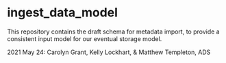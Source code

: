 # ingest_data_model

This repository contains the draft schema for metadata import, to provide
a consistent input model for our eventual storage model.

2021 May 24: Carolyn Grant, Kelly Lockhart, & Matthew Templeton, ADS

